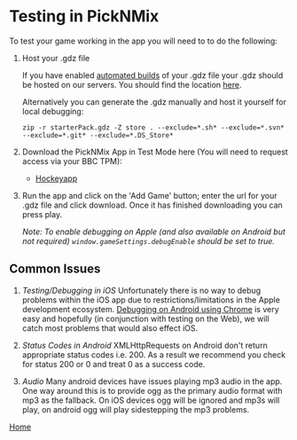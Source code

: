 # Testing in PickNMix

To test your game working in the app you will need to to do the following:

1. Host your .gdz file

   If you have enabled [automated builds](build-pipeline.md#building-for-apps) 
   of your .gdz file your .gdz should be hosted on our servers. You should find 
   the location [here](../README.md#important-links). 

   Alternatively you can generate the .gdz manually and host it yourself for local debugging:
   ````
   zip -r starterPack.gdz -Z store . --exclude=*.sh* --exclude=*.svn* --exclude=*.git* --exclude=*.DS_Store*
   ````
2. Download the PickNMix App in Test Mode here (You will need to request access via your BBC TPM):

   * [Hockeyapp](https://rink.hockeyapp.net/manage/dashboard)

3. Run the app and click on the 'Add Game' button; enter the url for your .gdz file 
and click download. Once it has finished downloading you can press play.

   _Note: To enable debugging on Apple (and also available on Android but not 
   required) `window.gameSettings.debugEnable` should be set to true._
   

## Common Issues

1. *Testing/Debugging in iOS*
Unfortunately there is no way to debug problems within the iOS app due to 
restrictions/limitations in the Apple development ecosystem. [Debugging on 
Android using Chrome][1] is very easy and hopefully (in conjunction with testing 
on the Web), we will catch most problems that would also effect iOS. 

2. *Status Codes in Android*
XMLHttpRequests on Android don't return appropriate status codes i.e. 200. As a 
result we recommend you check for status 200 or 0 and treat 0 as a success code. 

3. *Audio*
Many android devices have issues playing mp3 audio in the app. One way around 
this is to provide ogg as the primary audio format with mp3 as the fallback. 
On iOS devices ogg will be ignored and mp3s will play, on android ogg will 
play sidestepping the mp3 problems.


[Home](../README.md)

[1]: https://developers.google.com/web/tools/chrome-devtools/remote-debugging/

